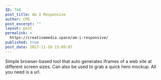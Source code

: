 ```yaml
---
ID: 746
post_title: Am I Responsive
author: CMS
post_excerpt: ""
layout: post
permalink: >
  https://creativemedia.space/am-i-responsive/
published: true
post_date: 2017-11-16 15:09:07
---
```

Simple browser-based tool that auto generates iframes of a web site at different screen sizes. Can also be used to grab a quick hero mockup. All you need is a url.